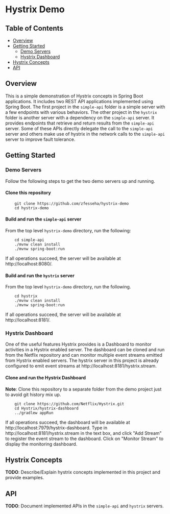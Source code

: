 # Hystrix Demo

## Table of Contents
<!-- MarkdownTOC autolink="true" bracket="round" -->

- [Overview](#overview)
- [Getting Started](#getting-started)
	- [Demo Servers](#demo-servers)
	- [Hystrix Dashboard](#hystrix-dashboard)
- [Hystrix Concepts](#hystrix-concepts)
- [API](#api)

<!-- /MarkdownTOC -->

## Overview

This is a simple demonstration of Hystrix concepts in Spring Boot applications. It includes two REST API applications implemented using Spring Boot. The first project in the `simple-api` folder is a simple server with a few endpoints with various behaviors. The other project in the `hystrix` folder is another server with a dependency on the `simple-api` server. It provides endpoints that retrieve and return results from the `simple-api` server. Some of these APIs directly delegate the call to the `simple-api` server and others make use of hystrix in the network calls to the `simple-api` server to improve fault tolerance.


## Getting Started

### Demo Servers
Follow the following steps to get the two demo servers up and running.

#### Clone this repository
```
	git clone https://github.com/zfesseha/hystrix-demo
	cd hystrix-demo
```

#### Build and run the `simple-api` server
From the top level `hystrix-demo` directory, run the following:
```
	cd simple-api
	./mvnw clean install
	./mvnw spring-boot:run
```

If all operations succeed, the server will be available at http://localhost:8080/.

#### Build and run the `hystrix` server
From the top level `hystrix-demo` directory, run the following.
```
	cd hystrix
	./mvnw clean install
	./mvnw spring-boot:run
```

If all operations succeed, the server will be available at http://localhost:8181/.

### Hystrix Dashboard
One of the useful features Hystrix provides is a Dashboard to monitor activities in a Hystrix enabled server. The dashboard can be cloned and run from the Netflix repository and can monitor multiple event streams emitted from Hystrix enabled servers. The hystrix server in this project is already configured to emit event streams at http://localhost:8181/hystrix.stream.

#### Clone and run the Hystrix Dashboard
**Note**: Clone this repository to a separate folder from the demo project just to avoid git history mix up.
```
	git clone https://github.com/Netflix/Hystrix.git
	cd Hystrix/hystrix-dashboard
	../gradlew appRun
```
If all operations succeed, the dashboard will be available at http://localhost:7979/hystrix-dashboard. Type in http://localhost:8181/hystrix.stream in the text box, and click "Add Stream" to register the event stream to the dashboard. Click on "Monitor Stream" to display the monitoring dashboard.

## Hystrix Concepts
**TODO**: Describe/Explain hystrix concepts implemented in this project and provide examples.


## API
**TODO**: Document implemented APIs in the `simple-api` and `hystrix` servers.
